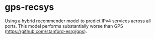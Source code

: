 # gps-recsys
Using a hybrid recommender model to predict IPv4 services across all ports. This model performs substantially worse than GPS (https://github.com/stanford-esrg/gps). 
